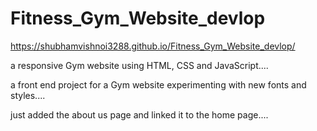 # Fitness_Gym_Website_devlop
 https://shubhamvishnoi3288.github.io/Fitness_Gym_Website_devlop/
 
 
a responsive Gym website using HTML, CSS and JavaScript....

a front end project for a Gym website experimenting with new fonts and styles....

just added the about us page and linked it to the home page....
